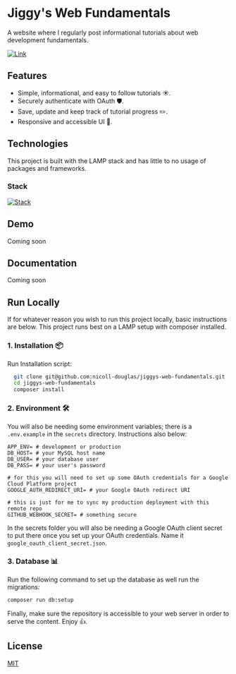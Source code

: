 # Jiggy's Web Fundamentals

A website where I regularly post informational tutorials about web development fundamentals.

[![Link](https://img.shields.io/badge/Live_At-https://jwf.nicolldouglas.dev-3d56a0)](https://jwf.nicolldouglas.dev)

## Features

- Simple, informational, and easy to follow tutorials ☀️.
- Securely authenticate with OAuth 🛡️.
- Save, update and keep track of tutorial progress ✏️.
- Responsive and accessible UI 📱.

## Technologies

This project is built with the LAMP stack and has little to no usage of packages and frameworks.

### Stack

[![Stack](https://skillicons.dev/icons?i=html,css,js,php,mysql,ubuntu)](https://skillicons.dev)

## Demo

Coming soon

## Documentation

Coming soon

## Run Locally

If for whatever reason you wish to run this project locally, basic instructions are below. This project runs best on a LAMP setup with composer installed.

### 1. Installation 📦

Run Installation script:

```bash
  git clone git@github.com:nicoll-douglas/jiggys-web-fundamentals.git
  cd jiggys-web-fundamentals
  composer install
```

### 2. Environment 🛠️

You will also be needing some environment variables; there is a `.env.example` in the `secrets` directory. Instructions also below:

```
APP_ENV= # development or production
DB_HOST= # your MySQL host name
DB_USER= # your database user
DB_PASS= # your user's password

# for this you will need to set up some OAuth credentials for a Google Cloud Platform project
GOOGLE_AUTH_REDIRECT_URI= # your Google OAuth redirect URI

# this is just for me to sync my production deployment with this remote repo
GITHUB_WEBHOOK_SECRET= # something secure
```

In the secrets folder you will also be needing a Google OAuth client secret to put there once you set up your OAuth credentials. Name it `google_oauth_client_secret.json`.

### 3. Database 📊

Run the following command to set up the database as well run the migrations:

```bash
composer run db:setup
```

Finally, make sure the repository is accessible to your web server in order to serve the content. Enjoy 👍.

## License

[MIT](https://choosealicense.com/licenses/mit/)
